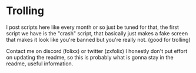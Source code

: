 # Trolling
I post scripts here like every month or so just be tuned for that,
the first script we have is the "crash" script, that basically just makes a fake screen that makes it look like you're banned but you're really not. (good for trolling)

Contact me on discord (folixx) or twitter (zxfolix)
I honestly don't put effort on updating the readme, so this is probably what is gonna stay in the readme, useful information.
